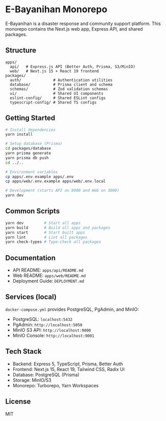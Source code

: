 # E-Bayanihan Monorepo

E-Bayanihan is a disaster response and community support platform. This monorepo contains the Next.js web app, Express API, and shared packages.

## Structure

```
apps/
  api/   # Express.js API (Better Auth, Prisma, S3/MinIO)
  web/   # Next.js 15 + React 19 frontend
packages/
  auth/              # Authentication utilities
  database/          # Prisma client and schema
  schemas/           # Zod validation schemas
  ui/                # Shared UI components
  eslint-config/     # Shared ESLint configs
  typescript-config/ # Shared TS configs
```

## Getting Started

```bash
# Install dependencies
yarn install

# Setup database (Prisma)
cd packages/database
yarn prisma generate
yarn prisma db push
cd ../..

# Environment variables
cp apps/.env.example apps/.env
cp apps/web/.env.example apps/web/.env.local

# Development (starts API on 8000 and Web on 3000)
yarn dev
```

## Common Scripts

```bash
yarn dev         # Start all apps
yarn build       # Build all apps and packages
yarn start       # Start built apps
yarn lint        # Lint all packages
yarn check-types # Type-check all packages
```

## Documentation

- API README: `apps/api/README.md`
- Web README: `apps/web/README.md`
- Deployment Guide: `DEPLOYMENT.md`

## Services (local)

`docker-compose.yml` provides PostgreSQL, PgAdmin, and MinIO:

- PostgreSQL: `localhost:5432`
- PgAdmin: `http://localhost:5050`
- MinIO S3 API: `http://localhost:9000`
- MinIO Console: `http://localhost:9001`

## Tech Stack

- Backend: Express 5, TypeScript, Prisma, Better Auth
- Frontend: Next.js 15, React 19, Tailwind CSS, Radix UI
- Database: PostgreSQL (Prisma)
- Storage: MinIO/S3
- Monorepo: Turborepo, Yarn Workspaces

## License

MIT
